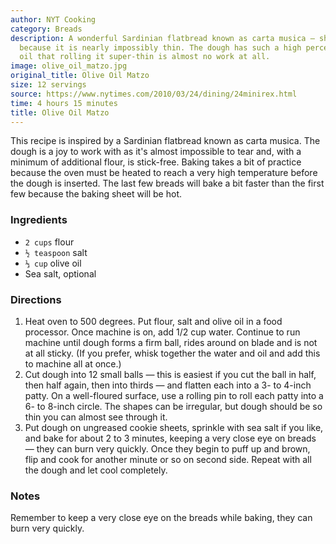 ```yaml
---
author: NYT Cooking
category: Breads
description: A wonderful Sardinian flatbread known as carta musica — sheet music,
  because it is nearly impossibly thin. The dough has such a high percentage of olive
  oil that rolling it super-thin is almost no work at all.
image: olive_oil_matzo.jpg
original_title: Olive Oil Matzo
size: 12 servings
source: https://www.nytimes.com/2010/03/24/dining/24minirex.html
time: 4 hours 15 minutes
title: Olive Oil Matzo
---
```

This recipe is inspired by a Sardinian flatbread known as carta musica. The dough is a joy to work with as it's almost impossible to tear and, with a minimum of additional flour, is stick-free. Baking takes a bit of practice because the oven must be heated to reach a very high temperature before the dough is inserted. The last few breads will bake a bit faster than the first few because the baking sheet will be hot.

### Ingredients

* `2 cups` flour
* `½ teaspoon` salt
* `⅓ cup` olive oil
* Sea salt, optional

### Directions

1. Heat oven to 500 degrees. Put flour, salt and olive oil in a food processor. Once machine is on, add 1/2 cup water. Continue to run machine until dough forms a firm ball, rides around on blade and is not at all sticky. (If you prefer, whisk together the water and oil and add this to machine all at once.)
2. Cut dough into 12 small balls — this is easiest if you cut the ball in half, then half again, then into thirds — and flatten each into a 3- to 4-inch patty. On a well-floured surface, use a rolling pin to roll each patty into a 6- to 8-inch circle. The shapes can be irregular, but dough should be so thin you can almost see through it.
3. Put dough on ungreased cookie sheets, sprinkle with sea salt if you like, and bake for about 2 to 3 minutes, keeping a very close eye on breads — they can burn very quickly. Once they begin to puff up and brown, flip and cook for another minute or so on second side. Repeat with all the dough and let cool completely.

### Notes

Remember to keep a very close eye on the breads while baking, they can burn very quickly.